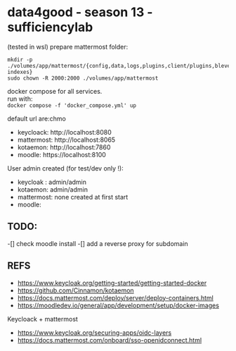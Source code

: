 # data4good - season 13 - sufficiencylab

(tested in wsl)
prepare mattermost folder:  
```
mkdir -p ./volumes/app/mattermost/{config,data,logs,plugins,client/plugins,bleve-indexes}
sudo chown -R 2000:2000 ./volumes/app/mattermost
```

docker compose for all services.  
run with:  
` docker compose -f 'docker_compose.yml' up `

default url are:chmo
- keycloack: http://localhost:8080
- mattermost: http://localhost:8065
- kotaemon: http://localhost:7860
- moodle: https://localhost:8100

User admin created (for test/dev only !):
- keycloak : admin/admin
- kotaemon: admin/admin
- mattermost: none created at first start
- moodle: 

## TODO:
-[] check moodle install
-[] add a reverse proxy for subdomain


## REFS
- https://www.keycloak.org/getting-started/getting-started-docker
- https://github.com/Cinnamon/kotaemon
- https://docs.mattermost.com/deploy/server/deploy-containers.html
- https://moodledev.io/general/app/development/setup/docker-images


Keycloack + mattermost
- https://www.keycloak.org/securing-apps/oidc-layers
- https://docs.mattermost.com/onboard/sso-openidconnect.html